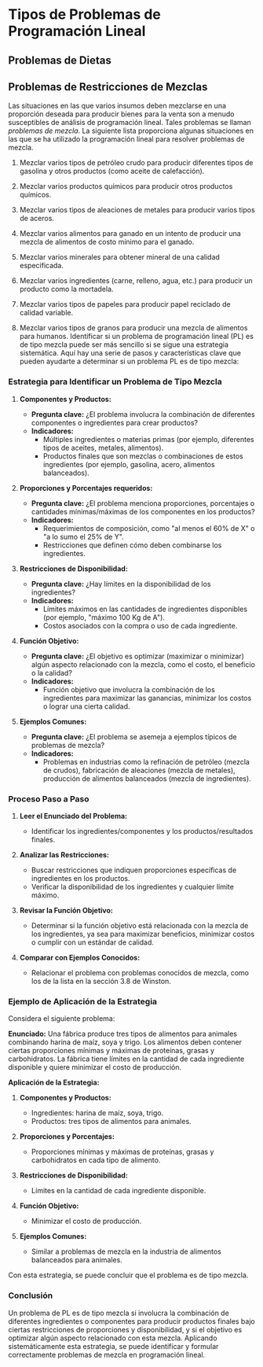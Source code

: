 # Tipos de Problemas de Programación Lineal

## Problemas de Dietas

## Problemas de Restricciones de Mezclas
Las situaciones en las que varios insumos deben mezclarse en una proporción deseada para producir bienes para la venta son a menudo susceptibles de análisis de programación lineal. Tales problemas se llaman _problemas de mezcla_. La siguiente lista proporciona algunas situaciones en las que se ha utilizado la programación lineal para resolver problemas de mezcla.

1. Mezclar varios tipos de petróleo crudo para producir diferentes tipos de gasolina y otros productos (como aceite de calefacción).

2. Mezclar varios productos químicos para producir otros productos químicos.

3. Mezclar varios tipos de aleaciones de metales para producir varios tipos de aceros.

4. Mezclar varios alimentos para ganado en un intento de producir una mezcla de alimentos de costo mínimo para el ganado.

5. Mezclar varios minerales para obtener mineral de una calidad especificada.

6. Mezclar varios ingredientes (carne, relleno, agua, etc.) para producir un producto como la mortadela.

7. Mezclar varios tipos de papeles para producir papel reciclado de calidad variable.

8. Mezclar varios tipos de granos para producir una mezcla de alimentos para humanos.
Identificar si un problema de programación lineal (PL) es de tipo mezcla puede ser más sencillo si se sigue una estrategia sistemática. Aquí hay una serie de pasos y características clave que pueden ayudarte a determinar si un problema PL es de tipo mezcla:

### Estrategia para Identificar un Problema de Tipo Mezcla

1. **Componentes y Productos:**
   - **Pregunta clave:** ¿El problema involucra la combinación de diferentes componentes o ingredientes para crear productos?
   - **Indicadores:** 
     - Múltiples ingredientes o materias primas (por ejemplo, diferentes tipos de aceites, metales, alimentos).
     - Productos finales que son mezclas o combinaciones de estos ingredientes (por ejemplo, gasolina, acero, alimentos balanceados).

2. **Proporciones y Porcentajes requeridos:**
   - **Pregunta clave:** ¿El problema menciona proporciones, porcentajes o cantidades mínimas/máximas de los componentes en los productos?
   - **Indicadores:**
     - Requerimientos de composición, como "al menos el 60% de X" o "a lo sumo el 25% de Y".
     - Restricciones que definen cómo deben combinarse los ingredientes.

3. **Restricciones de Disponibilidad:**
   - **Pregunta clave:** ¿Hay límites en la disponibilidad de los ingredientes?
   - **Indicadores:**
     - Límites máximos en las cantidades de ingredientes disponibles (por ejemplo, "máximo 100 Kg de A").
     - Costos asociados con la compra o uso de cada ingrediente.

4. **Función Objetivo:**
   - **Pregunta clave:** ¿El objetivo es optimizar (maximizar o minimizar) algún aspecto relacionado con la mezcla, como el costo, el beneficio o la calidad?
   - **Indicadores:**
     - Función objetivo que involucra la combinación de los ingredientes para maximizar las ganancias, minimizar los costos o lograr una cierta calidad.

5. **Ejemplos Comunes:**
   - **Pregunta clave:** ¿El problema se asemeja a ejemplos típicos de problemas de mezcla?
   - **Indicadores:**
     - Problemas en industrias como la refinación de petróleo (mezcla de crudos), fabricación de aleaciones (mezcla de metales), producción de alimentos balanceados (mezcla de ingredientes).

### Proceso Paso a Paso

1. **Leer el Enunciado del Problema:**
   - Identificar los ingredientes/componentes y los productos/resultados finales.

2. **Analizar las Restricciones:**
   - Buscar restricciones que indiquen proporciones específicas de ingredientes en los productos.
   - Verificar la disponibilidad de los ingredientes y cualquier límite máximo.

3. **Revisar la Función Objetivo:**
   - Determinar si la función objetivo está relacionada con la mezcla de los ingredientes, ya sea para maximizar beneficios, minimizar costos o cumplir con un estándar de calidad.

4. **Comparar con Ejemplos Conocidos:**
   - Relacionar el problema con problemas conocidos de mezcla, como los de la lista en la sección 3.8 de Winston.

### Ejemplo de Aplicación de la Estrategia

Considera el siguiente problema:

**Enunciado:** Una fábrica produce tres tipos de alimentos para animales combinando harina de maíz, soya y trigo. Los alimentos deben contener ciertas proporciones mínimas y máximas de proteínas, grasas y carbohidratos. La fábrica tiene límites en la cantidad de cada ingrediente disponible y quiere minimizar el costo de producción.

**Aplicación de la Estrategia:**

1. **Componentes y Productos:**
   - Ingredientes: harina de maíz, soya, trigo.
   - Productos: tres tipos de alimentos para animales.

2. **Proporciones y Porcentajes:**
   - Proporciones mínimas y máximas de proteínas, grasas y carbohidratos en cada tipo de alimento.

3. **Restricciones de Disponibilidad:**
   - Límites en la cantidad de cada ingrediente disponible.

4. **Función Objetivo:**
   - Minimizar el costo de producción.

5. **Ejemplos Comunes:**
   - Similar a problemas de mezcla en la industria de alimentos balanceados para animales.

Con esta estrategia, se puede concluir que el problema es de tipo mezcla.

### Conclusión

Un problema de PL es de tipo mezcla si involucra la combinación de diferentes ingredientes o componentes para producir productos finales bajo ciertas restricciones de proporciones y disponibilidad, y si el objetivo es optimizar algún aspecto relacionado con esta mezcla. Aplicando sistemáticamente esta estrategia, se puede identificar y formular correctamente problemas de mezcla en programación lineal.